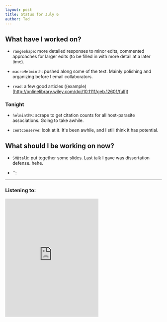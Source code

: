 ```yaml
---
layout: post 
title: Status for July 6 
author: Tad
---
```

 
## What have I worked on?
 
* `rangeShape`: more detailed responses to minor edits, commented approaches for larger edits (to be filled in with more detail at a later time). 


* `macroHelminth`: pushed along some of the text. Mainly polishing and organizing before I email collaborators. 


* `read`: a few good articles ((example)[http://onlinelibrary.wiley.com/doi/10.1111/geb.12601/full])







### Tonight

* `helminthR`: scrape to get citation counts for all host-parasite associations. Going to take awhile. 

* `centConserve`: look at it. It's been awhile, and I still think it has potential.




 



  
## What should I be working on now? 


* `SMBtalk`: put together some slides. Last talk I gave was dissertation defense. hehe.

* ``: 
 




 
 
--- 
 
### Listening to: 
 <iframe src='https://embed.spotify.com/?uri=spotify%3Atrack%3A7ofZgS5xDW0XodfjaXWvZG' width='300' height='380' frameborder='0' allowtransparency='true'></iframe> 
 <i class='fa fa-code' style='color:pink'></i> 
